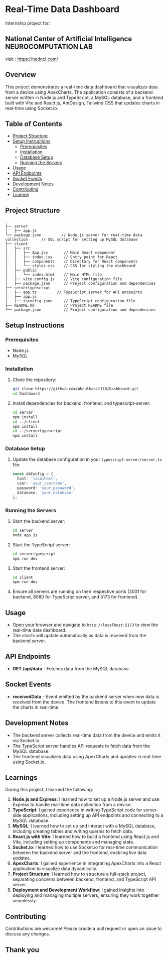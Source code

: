 # Real-Time Data Dashboard
Internship project for: 
## National Center of Artificial Intelligence NEUROCOMPUTATION LAB 
visit : https://nedncl.com/

## Overview

This project demonstrates a real-time data dashboard that visualizes data from a device using ApexCharts. The application consists of a backend server written in Node.js and TypeScript, a MySQL database, and a frontend built with Vite and React.js, AntDesign, Tailwind CSS that updates charts in real-time using Socket.io.

## Table of Contents

- [Project Structure](#project-structure)
- [Setup Instructions](#setup-instructions)
  - [Prerequisites](#prerequisites)
  - [Installation](#installation)
  - [Database Setup](#database-setup)
  - [Running the Servers](#running-the-servers)
- [Usage](#usage)
- [API Endpoints](#api-endpoints)
- [Socket Events](#socket-events)
- [Development Notes](#development-notes)
- [Contributing](#contributing)
- [License](#license)

## Project Structure

```
.
├── server
│   ├── app.js
└── package.json         // Node.js server for real-time data collection      // SQL script for setting up MySQL database
├── client
│   ├── src
│   │   ├── App.jsx       // Main React component
│   │   ├── index.jsx     // Entry point for React
│   │   ├── components    // Directory for React components
│   │   └── styles.css    // CSS for styling the dashboard
│   ├── public
│   │   └── index.html    // Main HTML file
│   ├── vite.config.js    // Vite configuration file
│   ├── package.json      // Project configuration and dependencies
├── servertypescript
│   ├── app.ts         // TypeScript server for API endpoints
│   ├── app.js
│   ├── tsconfig.json     // TypeScript configuration file
├── README.md             // Project README file
└── package.json          // Project configuration and dependencies
```

## Setup Instructions

### Prerequisites

- Node.js 
- MySQL 

### Installation

1. Clone the repository:
    ```bash
    git clone https://github.com/Abdulbasit110/Dashboard.git
    cd Dashboard
    ```

2. Install dependencies for backend, frontend, and typescript-server:
    ```bash
    cd server
    npm install
    cd ../client
    npm install
    cd ../servertypescript
    npm install
    ```

### Database Setup

1. Update the database configuration in your `typescript-server/server.ts` file:
    ```typescript
    const dbConfig = {
      host: 'localhost',
      user: 'your_username',
      password: 'your_password',
      database: 'your_database'
    };
    ```

### Running the Servers

1. Start the backend server:
    ```bash
    cd server
    node app.js
    ```

2. Start the TypeScript server:
    ```bash
    cd servertypescript
    npm run dev
    ```

3. Start the frontend server:
    ```bash
    cd client
    npm run dev
    ```

4. Ensure all servers are running on their respective ports (3001 for backend, 8080 for TypeScript server, and 5173 for frontend).

## Usage

- Open your browser and navigate to `http://localhost:5173` to view the real-time data dashboard.
- The charts will update automatically as data is received from the backend server.

## API Endpoints

- **GET /api/data** - Fetches data from the MySQL database.

## Socket Events

- **receivedData** - Event emitted by the backend server when new data is received from the device. The frontend listens to this event to update the charts in real-time.

## Development Notes

- The backend server collects real-time data from the device and emits it via Socket.io.
- The TypeScript server handles API requests to fetch data from the MySQL database.
- The frontend visualizes data using ApexCharts and updates in real-time using Socket.io.

## Learnings

During this project, I learned the following:

1. **Node.js and Express**: I learned how to set up a Node.js server and use Express to handle real-time data collection from a device.
2. **TypeScript**: I gained experience in writing TypeScript code for server-side applications, including setting up API endpoints and connecting to a MySQL database.
3. **MySQL**: I learned how to set up and interact with a MySQL database, including creating tables and writing queries to fetch data.
4. **React.js with Vite**: I learned how to build a frontend using React.js and Vite, including setting up components and managing state.
5. **Socket.io**: I learned how to use Socket.io for real-time communication between the backend server and the frontend, enabling live data updates.
6. **ApexCharts**: I gained experience in integrating ApexCharts into a React application to visualize data dynamically.
7. **Project Structure**: I learned how to structure a full-stack project, separating concerns between backend, frontend, and TypeScript API server.
8. **Deployment and Development Workflow**: I gained insights into deploying and managing multiple servers, ensuring they work together seamlessly.

## Contributing

Contributions are welcome! Please create a pull request or open an issue to discuss any changes.

## Thank you
